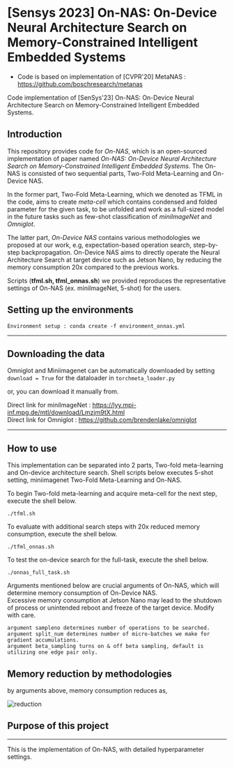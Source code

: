 # [Sensys 2023] On-NAS: On-Device Neural Architecture Search on Memory-Constrained Intelligent Embedded Systems

* Code is based on implementation of [CVPR'20] MetaNAS : https://github.com/boschresearch/metanas

Code implementation of  [SenSys'23] On-NAS: On-Device Neural Architecture Search on Memory-Constrained Intelligent Embedded Systems.
## Introduction

This repository provides code for *On-NAS*, which is an open-sourced implementation of paper named *On-NAS: On-Device Neural Architecture Search on Memory-Constrained Intelligent Embedded Systems*. 
The On-NAS is consisted of two sequential parts, Two-Fold Meta-Learning and On-Device NAS. 

In the former part, Two-Fold Meta-Learning, which we denoted as TFML in the code, aims to create *meta-cell* which contains condensed and folded parameter for the given task,
to be unfolded and work as a full-sized model in the future tasks such as few-shot classification of *miniImageNet* and *Omniglot*. 

The latter part, *On-Device NAS* contains various methodologies we proposed at our work, e.g, expectation-based operation search, step-by-step backpropagation. 
On-Device NAS aims to directly operate the Neural Architecture Search at target device such as Jetson Nano, by reducing the memory consumption 20x compared to the previous works.

Scripts (**tfml.sh, tfml_onnas.sh**)  we provided reproduces the representative settings of On-NAS (ex. miniImageNet, 5-shot)  for the users.



## Setting up the environments
```
Environment setup : conda create -f environment_onnas.yml
```

---
## Downloading the data 


Omniglot and Miniimagenet can be automatically downloaded by setting
```download = True``` for the dataloader in ```torchmeta_loader.py```

or, you can download it manually from. 

Direct link for miniImageNet : https://lyy.mpi-inf.mpg.de/mtl/download/Lmzjm9tX.html \
Direct link for Omniglot : https://github.com/brendenlake/omniglot




---


## How to use

This implementation can be separated into 2 parts, Two-fold meta-learning and On-device architecture search. 
Shell scripts below executes 5-shot setting, miniimagenet Two-Fold Meta-Learning and On-NAS. 

To begin Two-fold meta-learning and acquire meta-cell for the next step, execute the shell below.

```
./tfml.sh
```

To evaluate with additional search steps with 20x reduced memory consumption, execute the shell below.

```
./tfml_onnas.sh
```

To test the on-device search for the full-task, execute the shell below.

```
./onnas_full_task.sh
```



Arguments mentioned below are crucial arguments of On-NAS, which will determine memory consumption of On-Device NAS. \
Excessive memory consumption at Jetson Nano may lead to the shutdown of process or unintended reboot and freeze of the target device. Modify with care. 
```
argument sampleno determines number of operations to be searched.
argument split_num determines number of micro-batches we make for gradient accumulations.
argument beta_sampling turns on & off beta sampling, default is utilizing one edge pair only.
```

## Memory reduction by methodologies
by arguments above, memory consumption reduces as,

![reduction](https://github.com/sensys364/OnNAS/blob/master/images/reduction.png)






## Purpose of this project
---
This is the implementation of On-NAS, with detailed hyperparameter settings. 





